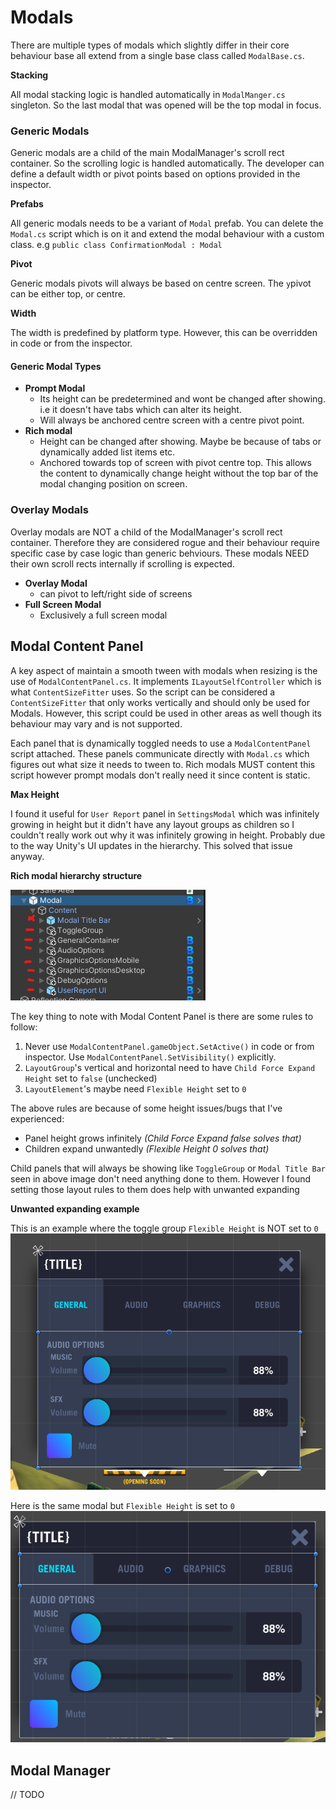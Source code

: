 # Modals

There are multiple types of modals which slightly differ in their core behaviour base all extend from a single base class called `ModalBase.cs`.

**Stacking**

All modal stacking logic is handled automatically in `ModalManger.cs` singleton. So the last modal that was opened will be the top modal in focus.

### Generic Modals

Generic modals are a child of the main ModalManager's scroll rect container. So the scrolling logic is handled automatically. The developer can define a default width or pivot points based on options provided in the inspector.

**Prefabs**

All generic modals needs to be a variant of `Modal` prefab. You can delete the `Modal.cs` script which is on it and extend the modal behaviour with a custom class. e.g `public class ConfirmationModal : Modal`

**Pivot**

Generic modals pivots will always be based on centre screen. The `y`pivot can be either top, or centre.

**Width**

The width is predefined by platform type. However, this can be overridden in code or from the inspector.

#### **Generic Modal Types**

- **Prompt Modal**
    - Its height can be predetermined and wont be changed after showing. i.e it doesn't have tabs which can alter its height.
    - Will always be anchored centre screen with a centre pivot point.
- **Rich modal**
    - Height can be changed after showing. Maybe be because of tabs or dynamically added list items etc.
    - Anchored towards top of screen with pivot centre top. This allows the content to dynamically change height without the top bar of the modal changing position on screen. 

### Overlay Modals

Overlay modals are NOT a child of the ModalManager's scroll rect container. Therefore they are considered rogue and their behaviour require specific case by case logic than generic behviours. These modals NEED their own scroll rects internally if scrolling is expected.

- **Overlay Modal**
    - can pivot to left/right side of screens
- **Full Screen Modal**
    - Exclusively a full screen modal

## Modal Content Panel

A key aspect of maintain a smooth tween with modals when resizing is the use of `ModalContentPanel.cs`. It implements `ILayoutSelfController` which is what `ContentSizeFitter` uses. So the script can be considered a `ContentSizeFitter` that only works vertically and should only be used for Modals. However, this script could be used in other areas as well though its behaviour may vary and is not supported.

Each panel that is dynamically toggled needs to use a `ModalContentPanel` script attached. These panels communicate directly with `Modal.cs` which figures out what size it needs to tween to. Rich modals MUST content this script however prompt modals don't really need it since content is static. 

**Max Height**

I found it useful for `User Report` panel in `SettingsModal` which was infinitely growing in height but it didn't have any layout groups as children so I couldn't really work out why it was infinitely growing in height. Probably due to the way Unity's UI updates in the hierarchy. This solved that issue anyway.

**Rich modal hierarchy structure**

![](/images/modals/modal-content.png)

The key thing to note with Modal Content Panel is there are some rules to follow:
1. Never use `ModalContentPanel.gameObject.SetActive()` in code or from inspector. Use `ModalContentPanel.SetVisibility()` explicitly.
2. `LayoutGroup`'s vertical and horizontal need to have `Child Force Expand Height` set to `false` (unchecked)
3. `LayoutElement`'s maybe need `Flexible Height` set to `0`

The above rules are because of some height issues/bugs that I've experienced:
- Panel height grows infinitely *(Child Force Expand false solves that)*
- Children expand unwantedly *(Flexible Height 0 solves that)*

Child panels that will always be showing like `ToggleGroup` or `Modal Title Bar` seen in above image don't need anything done to them. However I found setting those layout rules to them does help with unwanted expanding

**Unwanted expanding example**

This is an example where the toggle group `Flexible Height` is NOT set to `0`
![](/images/modals/layoutgroup-unwanted-expand.png)

Here is the same modal but `Flexible Height` is set to `0`
![](/images/modals/layoutgroup-height-0.png)



## Modal Manager

// TODO
